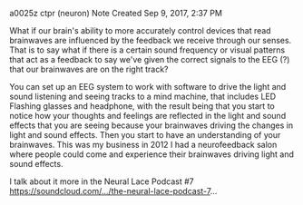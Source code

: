 a0025z ctpr (neuron)
Note Created Sep 9, 2017, 2:37 PM

What if our brain's ability to more accurately control devices that read brainwaves are influenced by the feedback we receive through our senses. That is to say what if there is a certain sound frequency or visual patterns that act as a feedback to say we've given the correct signals to the EEG (?) that our brainwaves are on the right track?

You can set up an EEG system to work with software to drive the light and sound listening and seeing tracks to a mind machine, that includes LED Flashing glasses and headphone, with the result being that you start to notice how your thoughts and feelings are reflected in the light and sound effects that you are seeing because your brainwaves driving the changes in light and sound effects. Then you start to have an understanding of your brainwaves. This was my business in 2012 I had a neurofeedback salon where people could come and experience their brainwaves driving light and sound effects.

I talk about it more in the Neural Lace Podcast #7 https://soundcloud.com/.../the-neural-lace-podcast-7...
